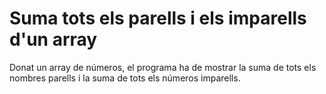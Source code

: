 # Suma tots els parells i els imparells d'un array

Donat un array de números, el programa ha de mostrar la suma de tots els nombres parells i la suma de tots els números imparells.
